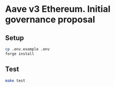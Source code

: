 # Aave v3 Ethereum. Initial governance proposal



## Setup

```sh
cp .env.example .env
forge install
```

## Test

```sh
make test
```
